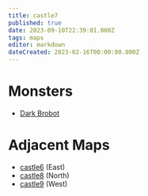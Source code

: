```yaml
---
title: castle7
published: true
date: 2023-09-10T22:39:01.000Z
tags: maps
editor: markdown
dateCreated: 2023-02-16T00:00:00.000Z
---
```



# Monsters
 * [Dark Brobot](/monsters/dark-brobot)

# Adjacent Maps
 * [castle6](/maps/castle6) (East)
 * [castle8](/maps/castle8) (North)
 * [castle9](/maps/castle9) (West)
